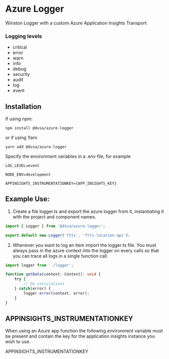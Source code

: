 # Azure Logger

Winston Logger with a custom Azure Application Insights Transport

### Logging levels
* critical
* error
* warn
* info
* debug
* security
* audit
* log
* event

## Installation

If using npm:
```
npm install @dvsa/azure-logger
```
or if using Yarn
```
yarn add @dvsa/azure-logger
```

Specify the environment variables in a .env file, for example
```
LOG_LEVEL=event

NODE_ENV=development

APPINSIGHTS_INSTRUMENTATIONKEY={APP_INSIGHTS_KEY}
```
## Example Use:

1) Create a file logger.ts and export the azure logger from it, instantiating it with the project and component names.
```typescript
import { Logger } from '@dvsa/azure-logger';

export default new Logger('ftts', 'ftts-location-api');
```

2. Whenever you want to log an item import the logger.ts file. You must always pass in the azure context into the logger on every calls so that you can trace all logs in a single function call.
```typescript
import logger from './logger';

function getData(context: Context): void {
    try {
        // Do calculations
    } catch(error) {
        logger.error(context, error);
    }
}
```

## APPINSIGHTS_INSTRUMENTATIONKEY

 When using an Azure app function the following environment variable must be present and contain the key for the application insights instance you wish to use.
  
  APPINSIGHTS_INSTRUMENTATIONKEY